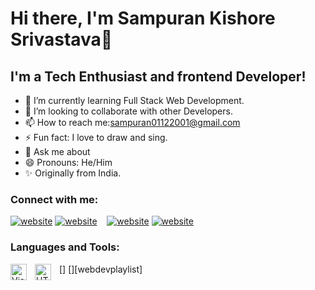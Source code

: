 # Hi there, I'm Sampuran Kishore Srivastava👋
## I'm a Tech Enthusiast and frontend Developer!
- 🌱 I’m currently learning Full Stack Web Development.
- 👯 I’m looking to collaborate with other Developers.
- 📫 How to reach me:sampuran01122001@gmail.com
- ⚡ Fun fact: I love to draw and sing.
- 💬 Ask me about
- 😄 Pronouns: He/Him
- ✨ Originally from India.

### Connect with me:

[![website](./img/twitter-light.svg)](https://twitter.com/SampuranKishore#gh-light-mode-only)
[![website](./img/twitter-dark.svg)](https://twitter.com/SampuranKishore#gh-dark-mode-only)
&nbsp;&nbsp;
[![website](./img/linkedin-light.svg)](https://www.linkedin.com/in/sampuran-kishore-srivastava-723b36212/#gh-light-mode-only)
[![website](./img/linkedin-dark.svg)](https://www.linkedin.com/in/sampuran-kishore-srivastava-723b36212/#gh-dark-mode-only)

### Languages and Tools:

[<img align="left" alt="Visual Studio Code" width="26px" src="https://cdn.jsdelivr.net/gh/devicons/devicon/icons/vscode/vscode-original.svg" style="padding-right:10px;" />]
[<img align="left" alt="HTML5" width="26px" src="https://cdn.jsdelivr.net/gh/devicons/devicon/icons/html5/html5-original.svg" style="padding-right:10px;" />][webdevplaylist]

<br />
<br />

